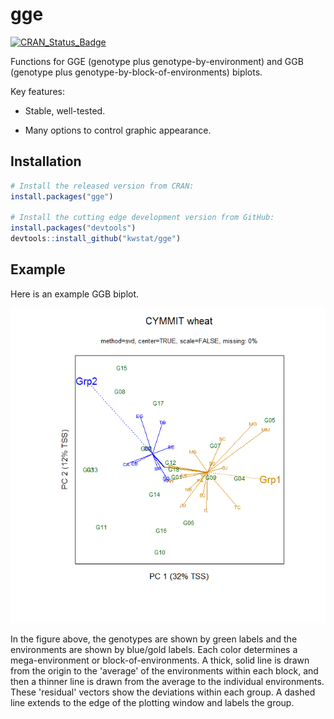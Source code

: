 # gge

[![CRAN_Status_Badge](http://www.r-pkg.org/badges/version/gge)](https://cran.r-project.org/package=gge)

Functions for GGE (genotype plus genotype-by-environment) and GGB (genotype plus genotype-by-block-of-environments) biplots.

Key features:

* Stable, well-tested.

* Many options to control graphic appearance.

## Installation

```R
# Install the released version from CRAN:
install.packages("gge")

# Install the cutting edge development version from GitHub:
install.packages("devtools")
devtools::install_github("kwstat/gge")
```
## Example

Here is an example GGB biplot.

![gge](figure/crossa_wheat.png?raw=true)

In the figure above, the genotypes are shown by green labels and the environments are shown by blue/gold labels. Each color determines a mega-environment or block-of-environments.  A thick, solid line is drawn from the origin to the 'average' of the environments within each block, and then a thinner line is drawn from the average to the individual environments.  These 'residual' vectors show the deviations within each group.  A dashed line extends to the edge of the plotting window and labels the group.

